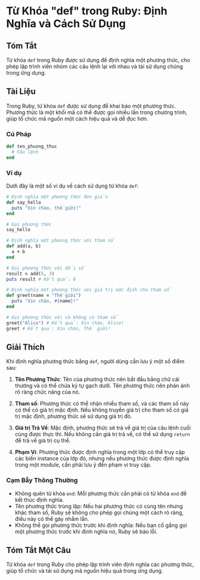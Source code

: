 <!--
Meta Description: # Từ Khóa "def" trong Ruby: Định Nghĩa và Cách Sử Dụng ## Tóm Tắt Từ khóa `def` trong Ruby được sử dụng để định nghĩa một phương thức, cho phép lập tr...
Meta Keywords: phương, thức, định, một, nghĩa
-->

# Từ Khóa "def" trong Ruby: Định Nghĩa và Cách Sử Dụng

## Tóm Tắt
Từ khóa `def` trong Ruby được sử dụng để định nghĩa một phương thức, cho phép lập trình viên nhóm các câu lệnh lại với nhau và tái sử dụng chúng trong ứng dụng.

## Tài Liệu
Trong Ruby, từ khóa `def` được sử dụng để khai báo một phương thức. Phương thức là một khối mã có thể được gọi nhiều lần trong chương trình, giúp tổ chức mã nguồn một cách hiệu quả và dễ đọc hơn.

### Cú Pháp
```ruby
def ten_phuong_thuc
  # Câu lệnh
end
```

### Ví dụ
Dưới đây là một số ví dụ về cách sử dụng từ khóa `def`:

```ruby
# Định nghĩa một phương thức đơn giản
def say_hello
  puts "Xin chào, thế giới!"
end

# Gọi phương thức
say_hello
```

```ruby
# Định nghĩa một phương thức với tham số
def add(a, b)
  a + b
end

# Gọi phương thức với đối số
result = add(5, 3)
puts result # Kết quả: 8
```

```ruby
# Định nghĩa một phương thức với giá trị mặc định cho tham số
def greet(name = "Thế giới")
  puts "Xin chào, #{name}!"
end

# Gọi phương thức với và không có tham số
greet("Alice") # Kết quả: Xin chào, Alice!
greet # Kết quả: Xin chào, Thế giới!
```

## Giải Thích
Khi định nghĩa phương thức bằng `def`, người dùng cần lưu ý một số điểm sau:

1. **Tên Phương Thức**: Tên của phương thức nên bắt đầu bằng chữ cái thường và có thể chứa ký tự gạch dưới. Tên phương thức nên phản ánh rõ ràng chức năng của nó.
  
2. **Tham số**: Phương thức có thể nhận nhiều tham số, và các tham số này có thể có giá trị mặc định. Nếu không truyền giá trị cho tham số có giá trị mặc định, phương thức sẽ sử dụng giá trị đó.

3. **Giá trị Trả Về**: Mặc định, phương thức sẽ trả về giá trị của câu lệnh cuối cùng được thực thi. Nếu không cần giá trị trả về, có thể sử dụng `return` để trả về giá trị cụ thể.

4. **Phạm Vi**: Phương thức được định nghĩa trong một lớp có thể truy cập các biến instance của lớp đó, nhưng nếu phương thức được định nghĩa trong một module, cần phải lưu ý đến phạm vi truy cập.

### Cạm Bẫy Thông Thường
- Không quên từ khóa `end`: Mỗi phương thức cần phải có từ khóa `end` để kết thúc định nghĩa.
- Tên phương thức trùng lặp: Nếu hai phương thức có cùng tên nhưng khác tham số, Ruby sẽ không cho phép gọi chúng một cách rõ ràng, điều này có thể gây nhầm lẫn.
- Không thể gọi phương thức trước khi định nghĩa: Nếu bạn cố gắng gọi một phương thức trước khi định nghĩa nó, Ruby sẽ báo lỗi.

## Tóm Tắt Một Câu
Từ khóa `def` trong Ruby cho phép lập trình viên định nghĩa các phương thức, giúp tổ chức và tái sử dụng mã nguồn hiệu quả trong ứng dụng.